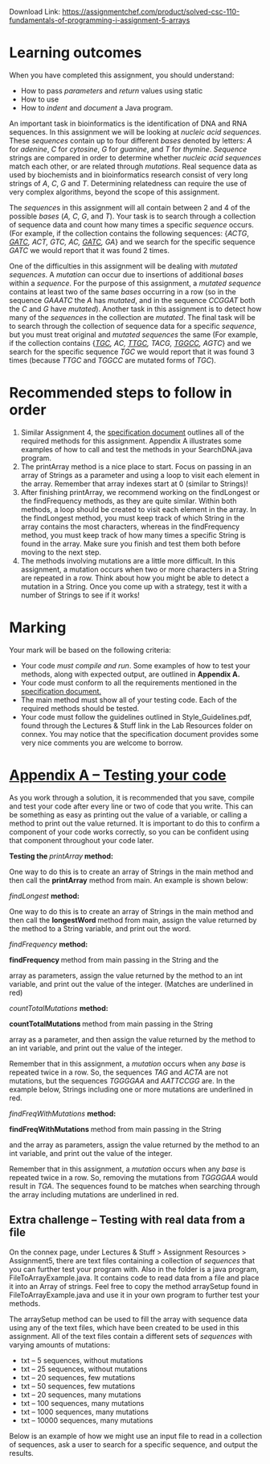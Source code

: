 Download Link: https://assignmentchef.com/product/solved-csc-110-fundamentals-of-programming-i-assignment-5-arrays
<br>
<h1>Learning outcomes</h1>

When you have completed this assignment, you should understand:

<ul>

 <li>How to pass <em>parameters</em> and <em>return</em> values using static</li>

 <li>How to use</li>

 <li>How to <em>indent </em>and<em> document</em> a Java program.</li>

</ul>

An important task in bioinformatics is the identification of DNA and RNA sequences. In this assignment we will be looking at <em>nucleic acid sequences.</em> These <em>sequences</em> contain up to four different <em>bases</em> denoted by letters: <em>A</em> for <em>adenine</em>, <em>C</em> for <em>cytosine</em>, <em>G</em> for <em>guanine</em>, and <em>T</em> for <em>thymine</em>. <em> Sequence </em>strings are compared in order to determine whether <em>nucleic acid sequences</em> match each other, or are related through <em>mutations</em>. Real sequence data as used by biochemists and in bioinformatics research consist of very long strings of <em>A</em>, <em>C</em>, <em>G</em> and <em>T</em>. Determining relatedness can require the use of very complex algorithms, beyond the scope of this assignment.

The <em>sequence</em>s in this assignment will all contain between 2 and 4 of the possible <em>bases</em> (<em>A,</em> <em>C</em>, <em>G</em>, and <em>T</em>). Your task is to search through a collection of sequence data and count how many times a specific <em>sequence</em> occurs. (For example, if the collection contains the following sequences: {<em>ACTG</em>, <em><u>GATC</u>, ACT, GTC, AC, <u>GATC</u>, GA</em>} and we search for the specific sequence <em>GATC</em> we would report that it was found 2 times.

One of the difficulties in this assignment will be dealing with <em>mutated sequences</em>. A <em>mutation</em> can occur due to insertions of additional <em>bases</em> within a <em>sequence</em>. For the purpose of this assignment, a <em>mutated sequence </em>contains at least two of the same <em>bases</em> occurring in a row (so in the sequence <em>GAAATC</em> the <em>A</em> has <em>mutated</em>, and in the sequence <em>CCGGAT</em> both the <em>C</em> and <em>G</em> have <em>mutated</em>). Another task in this assignment is to detect how many of the <em>sequences</em> in the collection are <em>mutated</em>. The final task will be to search through the collection of sequence data for a specific <em>sequence</em>, but you must treat original and <em>mutated sequences</em> the same (For example, if the collection contains {<em><u>TGC</u>, AC, <u>TTGC</u>, TACG, <u>TGGCC</u>, AGTC</em>} and we search for the specific sequence <em>TGC</em> we would report that it was found 3 times (because <em>TTGC</em> and <em>TGGCC</em> are mutated forms of <em>TGC</em>).

<h1>Recommended steps to follow in order</h1>

<ol>

 <li>Similar Assignment 4, the <a href="https://connex.csc.uvic.ca/access/content/group/c695ec2f-7536-40a4-8ddc-eec4c5c20d41/Assignment%20Resources/Assignment5/SearchDNA.html">specification document</a> outlines all of the required methods for this assignment. Appendix A illustrates some examples of how to call and test the methods in your SearchDNA.java program.</li>

 <li>The printArray method is a nice place to start. Focus on passing in an array of Strings as a parameter and using a loop to visit each element in the array. Remember that array indexes start at 0 (similar to Strings)!</li>

 <li>After finishing printArray, we recommend working on the findLongest or the findFrequency methods, as they are quite similar. Within both methods, a loop should be created to visit each element in the array. In the findLongest method, you must keep track of which String in the array contains the most characters, whereas in the findFrequency method, you must keep track of how many times a specific String is found in the array.  Make sure you finish and test them both before moving to the next step.</li>

 <li>The methods involving mutations are a little more difficult. In this assignment, a mutation occurs when two or more characters in a String are repeated in a row. Think about how you might be able to detect a mutation in a String. Once you come up with a strategy, test it with a number of Strings to see if it works!</li>

</ol>

<strong> </strong>

<h1>Marking</h1>

Your mark will be based on the following criteria:

<ul>

 <li>Your code <em>must compile and run</em>. Some examples of how to test your methods, along with expected output, are outlined in <strong>Appendix A.</strong></li>

 <li>Your code must conform to all the requirements mentioned in the <a href="https://connex.csc.uvic.ca/access/content/group/c695ec2f-7536-40a4-8ddc-eec4c5c20d41/Assignment%20Resources/Assignment5/SearchDNA.html">specification document</a><a href="https://connex.csc.uvic.ca/access/content/group/c695ec2f-7536-40a4-8ddc-eec4c5c20d41/Assignment%20Resources/Assignment5/SearchDNA.html">.</a></li>

 <li>The main method must show all of your testing code. Each of the required methods should be tested.</li>

 <li>Your code must follow the guidelines outlined in Style_Guidelines.pdf, found through the Lectures &amp; Stuff link in the Lab Resources folder on connex. You may notice that the specification document provides some very nice comments you are welcome to borrow.</li>

</ul>

<h1><u>Appendix A – Testing your code</u></h1>

As you work through a solution, it is recommended that you save, compile and test your code after every line or two of code that you write. This can be something as easy as printing out the value of a variable, or calling a method to print out the value returned. It is important to do this to confirm a component of your code works correctly, so you can be confident using that component throughout your code later.




<strong>Testing the </strong><em>printArray</em><strong> method: </strong>

One way to do this is to create an array of Strings in the main method and then call the <strong>printArray</strong>  method from main. An example is shown below:




<em>findLongest</em> <strong>method: </strong>

One way to do this is to create an array of Strings in the main method and then call the <strong>longestWord  </strong>method from main, assign the value returned by the method to a  String variable, and print out the word.

<em>findFrequency </em><strong> method: </strong>

<strong>findFrequency  </strong>method from main passing in the String and the

array as parameters, assign the value returned by the method to an int variable, and print out the value of the integer. (Matches are underlined in red)

<em>countTotalMutations </em><strong>method: </strong>

<strong>countTotalMutations </strong>method from main passing in the String

array as a parameter, and then assign the value returned by the method to an int variable, and print out the value of the integer.

Remember that in this assignment, a<em> mutation </em>occurs when any <em>base</em> is repeated twice in a row. So, the sequences <em>TAG</em> and <em>ACTA</em> are not mutations, but the sequences <em>TGGGGAA</em> and <em>AATTCCGG</em> are. In the example below, Strings including one or more mutations are underlined in red.

<em>findFreqWithMutations </em><strong>method: </strong>

<strong>findFreqWithMutations </strong>method from main passing in the String

and the array as parameters, assign the value returned by the method to an int variable, and print out the value of the integer.

Remember that in this assignment, a <em>mutation</em> occurs when any <em>base</em> is repeated twice in a row. So, removing the mutations from <em>TGGGGAA</em> would result in <em>TGA</em>. The sequences found to be matches when searching through the array including mutations are underlined in red.







<h2>Extra challenge – Testing with real data from a file</h2>

On the connex page, under Lectures &amp; Stuff &gt; Assignment Resources &gt; Assignment5, there are text files containing a collection of <em>sequences</em> that you can further test your program with. Also in the folder is a java program, FileToArrayExample.java. It contains code to read data from a file and place it into an Array of strings.  Feel free to copy the method arraySetup found in FileToArrayExample.java and use it in your own program to further test your methods.

The arraySetup method can be used to fill the array with sequence data using any of the text files, which have been created to be used in this assignment. All of the text files contain a different sets of <em>sequences</em> with varying amounts of mutations:

<ul>

 <li>txt – 5 sequences, without mutations</li>

 <li>txt – 25 sequences, without mutations</li>

 <li>txt – 20 sequences, few mutations</li>

 <li>txt – 50 sequences, few mutations</li>

 <li>txt – 20 sequences, many mutations</li>

 <li>txt – 100 sequences, many mutations</li>

 <li>txt – 1000 sequences, many mutations</li>

 <li>txt – 10000 sequences, many mutations</li>

</ul>

Below is an example of how we might use an input file to read in a collection of sequences, ask a user to search for a specific sequence, and output the results.


